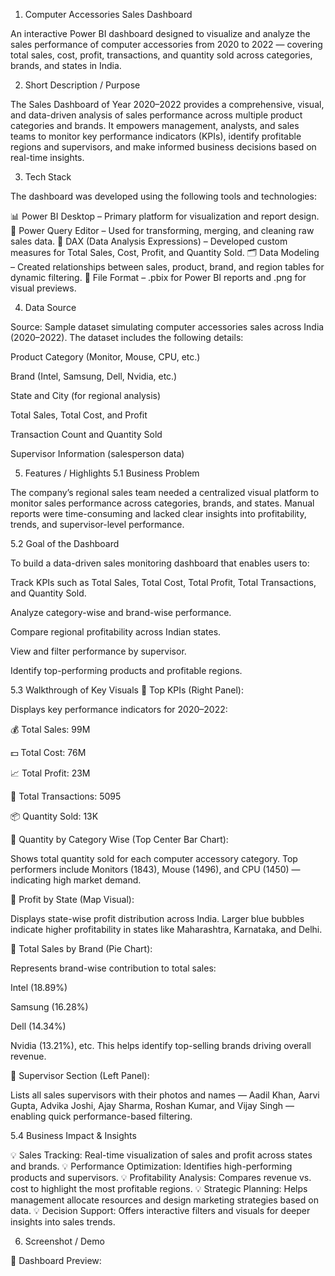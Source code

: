 1. Computer Accessories Sales Dashboard

An interactive Power BI dashboard designed to visualize and analyze the sales performance of computer accessories from 2020 to 2022 — covering total sales, cost, profit, transactions, and quantity sold across categories, brands, and states in India.

2. Short Description / Purpose

The Sales Dashboard of Year 2020–2022 provides a comprehensive, visual, and data-driven analysis of sales performance across multiple product categories and brands.
It empowers management, analysts, and sales teams to monitor key performance indicators (KPIs), identify profitable regions and supervisors, and make informed business decisions based on real-time insights.

3. Tech Stack

The dashboard was developed using the following tools and technologies:

📊 Power BI Desktop – Primary platform for visualization and report design.
🔄 Power Query Editor – Used for transforming, merging, and cleaning raw sales data.
🧮 DAX (Data Analysis Expressions) – Developed custom measures for Total Sales, Cost, Profit, and Quantity Sold.
🗂️ Data Modeling – Created relationships between sales, product, brand, and region tables for dynamic filtering.
📁 File Format – .pbix for Power BI reports and .png for visual previews.

4. Data Source

Source: Sample dataset simulating computer accessories sales across India (2020–2022).
The dataset includes the following details:

Product Category (Monitor, Mouse, CPU, etc.)

Brand (Intel, Samsung, Dell, Nvidia, etc.)

State and City (for regional analysis)

Total Sales, Total Cost, and Profit

Transaction Count and Quantity Sold

Supervisor Information (salesperson data)

5. Features / Highlights
5.1 Business Problem

The company’s regional sales team needed a centralized visual platform to monitor sales performance across categories, brands, and states. Manual reports were time-consuming and lacked clear insights into profitability, trends, and supervisor-level performance.

5.2 Goal of the Dashboard

To build a data-driven sales monitoring dashboard that enables users to:

Track KPIs such as Total Sales, Total Cost, Total Profit, Total Transactions, and Quantity Sold.

Analyze category-wise and brand-wise performance.

Compare regional profitability across Indian states.

View and filter performance by supervisor.

Identify top-performing products and profitable regions.

5.3 Walkthrough of Key Visuals
🔹 Top KPIs (Right Panel):

Displays key performance indicators for 2020–2022:

💰 Total Sales: 99M

💵 Total Cost: 76M

📈 Total Profit: 23M

🧾 Total Transactions: 5095

📦 Quantity Sold: 13K

🔹 Quantity by Category Wise (Top Center Bar Chart):

Shows total quantity sold for each computer accessory category.
Top performers include Monitors (1843), Mouse (1496), and CPU (1450) — indicating high market demand.

🔹 Profit by State (Map Visual):

Displays state-wise profit distribution across India.
Larger blue bubbles indicate higher profitability in states like Maharashtra, Karnataka, and Delhi.

🔹 Total Sales by Brand (Pie Chart):

Represents brand-wise contribution to total sales:

Intel (18.89%)

Samsung (16.28%)

Dell (14.34%)

Nvidia (13.21%), etc.
This helps identify top-selling brands driving overall revenue.

🔹 Supervisor Section (Left Panel):

Lists all sales supervisors with their photos and names —
Aadil Khan, Aarvi Gupta, Advika Joshi, Ajay Sharma, Roshan Kumar, and Vijay Singh — enabling quick performance-based filtering.

5.4 Business Impact & Insights

💡 Sales Tracking: Real-time visualization of sales and profit across states and brands.
💡 Performance Optimization: Identifies high-performing products and supervisors.
💡 Profitability Analysis: Compares revenue vs. cost to highlight the most profitable regions.
💡 Strategic Planning: Helps management allocate resources and design marketing strategies based on data.
💡 Decision Support: Offers interactive filters and visuals for deeper insights into sales trends.

6. Screenshot / Demo

📸 Dashboard Preview:
